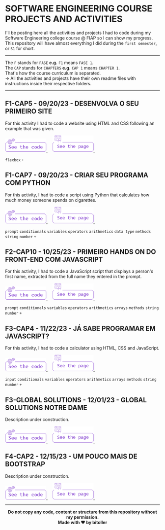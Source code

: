 # SOFTWARE ENGINEERING COURSE PROJECTS AND ACTIVITIES
I'll be posting here all the activities and projects I had to code during my Software Engineering college course @ FIAP so I can show my progress. This repository will have almost everything I did during the `first semester`, or `S1` for short.<br />

<hr />

The `F` stands for `FASE` <strong>e.g.</strong> `F1` means `FASE 1`.<br />
The `CAP` stands for `CHAPTERS` <strong>e.g.</strong> `CAP 1` means `CHAPTER 1`.<br />
That's how the course curriculum is separated.<br />
→ All the activities and projects have their own readme files with instructions inside their respective folders.

<hr />

## F1-CAP5 - 09/20/23 - DESENVOLVA O SEU PRIMEIRO SITE
For this activity I had to code a website using HTML and CSS following an example that was given.<br />

<a href="https://github.com/bitoller/fiap-projects-and-activities-s1/tree/main/src/F1/CAP5" target="_blank"> <img src="./src/assets/code_purple.png"> </a> &nbsp; &nbsp;
<a href="https://bitoller.github.io/fiap-projects-and-activities-s1/src/F1/CAP5/index.html" target="_blank"> <img src="./src/assets/page_purple.png"> </a> &nbsp; &nbsp;

`flexbox` `+`

## F1-CAP7 - 09/20/23 - CRIAR SEU PROGRAMA COM PYTHON
For this activity, I had to code a script using Python that calculates how much money someone spends on cigarettes.<br />

<a href="https://github.com/bitoller/fiap-projects-and-activities-s1/tree/main/src/F1/CAP7" target="_blank"> <img src="./src/assets/code_purple.png"> </a> &nbsp; &nbsp;
<a href="#" target="_blank"> <img src="./src/assets/page_purple.png"> </a> &nbsp; &nbsp;

`prompt` `conditionals` `variables` `operators` `arithmetics` `data type` `methods` `string` `number` `+`

## F2-CAP10 - 10/25/23 - PRIMEIRO HANDS ON DO FRONT-END COM JAVASCRIPT
For this activity, I had to code a JavaScript script that displays a person's first name, extracted from the full name they entered in the prompt.<br />

<a href="https://github.com/bitoller/fiap-projects-and-activities-s1/tree/main/src/F2/CAP10" target="_blank"> <img src="./src/assets/code_purple.png"> </a> &nbsp; &nbsp;
<a href="https://bitoller.github.io/fiap-projects-and-activities-s1/src/F2/CAP10/index.html" target="_blank"> <img src="./src/assets/page_purple.png"> </a> &nbsp; &nbsp;

`prompt` `conditionals` `variables` `operators` `arithmetics` `arrays` `methods` `string` `number` `+`

## F3-CAP4 - 11/22/23 - JÁ SABE PROGRAMAR EM JAVASCRIPT?
For this activity, I had to code a calculator using HTML, CSS and JavaScript.<br />

<a href="https://github.com/bitoller/fiap-projects-and-activities-s1/tree/main/src/F3/CAP4" target="_blank"> <img src="./src/assets/code_purple.png"> </a> &nbsp; &nbsp;
<a href="https://bitoller.github.io/fiap-projects-and-activities-s1/src/F3/CAP4/index.html" target="_blank"> <img src="./src/assets/page_purple.png"> </a> &nbsp; &nbsp;

`input` `conditionals` `variables` `operators` `arithmetics` `arrays` `methods` `string` `number` `+`

## F3-GLOBAL SOLUTIONS - 12/01/23 - GLOBAL SOLUTIONS NOTRE DAME
Description under construction.<br />

<a href="https://github.com/bitoller/fiap-projects-and-activities-s1/tree/main/src/F3/GLOBAL-SOLUTIONS" target="_blank"> <img src="./src/assets/code_purple.png"> </a> &nbsp; &nbsp;
<a href="https://bitoller.github.io/fiap-projects-and-activities-s1/src/F3/GLOBAL-SOLUTIONS/index.html" target="_blank"> <img src="./src/assets/page_purple.png"> </a> &nbsp; &nbsp;

## F4-CAP2 - 12/15/23 - UM POUCO MAIS DE BOOTSTRAP
Description under construction.<br />

<a href="https://github.com/bitoller/fiap-projects-and-activities-s1/tree/main/src/F4/CAP2" target="_blank"> <img src="./src/assets/code_purple.png"> </a> &nbsp; &nbsp;
<a href="https://bitoller.github.io/fiap-projects-and-activities-s1/src/F4/CAP2/index.html" target="_blank"> <img src="./src/assets/page_purple.png"> </a> &nbsp; &nbsp;

<hr />

<p align="center">
<b>Do not copy any code, content or structure from this repository without my permission.<br />
Made with ♥ by bitoller
</p>

